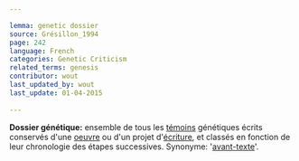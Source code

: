 ```yaml
---

lemma: genetic dossier
source: Grésillon_1994
page: 242 
language: French
categories: Genetic Criticism
related_terms: genesis
contributor: wout
last_updated_by: wout
last_update: 01-04-2015
        
---
```


**Dossier génétique:** ensemble de tous les [témoins](witness.html) génétiques écrits conservés d'une [oeuvre](work.html) ou d'un projet d'[écriture](writingProcess.html), et classés en fonction de leur chronologie des étapes successives. Synonyme: '[avant-texte](avantTexte)'.

